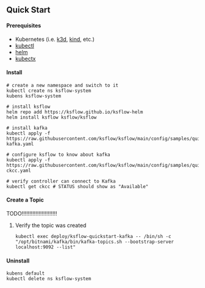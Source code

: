 ## Quick Start

#### Prerequisites
* Kubernetes (i.e. [k3d](https://k3d.io/v5.4.6/#installation), [kind](https://kind.sigs.k8s.io/docs/user/quick-start/#installation), etc.)
* [kubectl](https://kubernetes.io/docs/tasks/tools/#kubectl)
* [helm](https://helm.sh/docs/intro/install/)
* [kubectx](https://github.com/ahmetb/kubectx)

#### Install
```shell
# create a new namespace and switch to it
kubectl create ns ksflow-system
kubens ksflow-system

# install ksflow
helm repo add https://ksflow.github.io/ksflow-helm
helm install ksflow ksflow/ksflow

# install kafka
kubectl apply -f https://raw.githubusercontent.com/ksflow/ksflow/main/config/samples/quickstart-kafka.yaml

# configure ksflow to know about kafka
kubectl apply -f https://raw.githubusercontent.com/ksflow/ksflow/main/config/samples/quickstart-ckcc.yaml

# verify controller can connect to Kafka
kubectl get ckcc # STATUS should show as "Available"
```

#### Create a Topic
TODO!!!!!!!!!!!!!!!!!!!!!!!
1. Verify the topic was created
   ```shell
   kubectl exec deploy/ksflow-quickstart-kafka -- /bin/sh -c "/opt/bitnami/kafka/bin/kafka-topics.sh --bootstrap-server localhost:9092 --list"
   ```

#### Uninstall
```shell
kubens default
kubectl delete ns ksflow-system
```